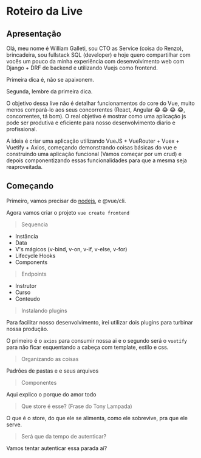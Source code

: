 # Roteiro da Live

## Apresentação

Olá, meu nome é William Galleti, sou CTO as Service (coisa do Renzo), brincadeira, sou fullstack SQL (developer) e hoje quero compartilhar com vocês um pouco da minha experiência com desenvolvimento web com Django + DRF de backend e utilizando Vuejs como frontend.

Primeira dica é, não se apaixonem.

Segunda, lembre da primeira dica.

O objetivo dessa live não é detalhar funcionamentos do core do Vue, muito menos compará-lo aos seus concorrentes (React, Angular :joy: :joy: :joy: :joy:, concorrentes, tá bom). O real objetivo é mostrar como uma aplicação js pode ser produtiva e eficiente para nosso desenvolvimento diario e profissional.

A ideia é criar uma aplicação utilizando VueJS + VueRouter + Vuex + Vuetify + Axios, começando demonstrando coisas básicas do vue e construindo uma aplicação funcional (Vamos começar por um crud) e depois componentizando essas funcionalidades para que a mesma seja reaproveitada.

## Começando

Primeiro, vamos precisar do [nodejs](https://nodejs.org/en/), e @vue/cli.

Agora vamos criar o projeto `vue create frontend`

> Sequencia

* Instância
* Data
* V's mágicos (v-bind, v-on, v-if, v-else, v-for)
* Lifecycle Hooks
* Components

> Endpoints

* Instrutor
* Curso
* Conteudo

> Instalando plugins

Para facilitar nosso desenvolvimento, irei utilizar dois plugins para turbinar nossa produção.

O primeiro é o `axios` para consumir nossa ai e o segundo será o `vuetify` para não ficar esquentando a cabeça com template, estilo e css.

> Organizando as coisas

Padrões de pastas e e seus arquivos

> Componentes

Aqui explico o porque do amor todo

> Que store é esse? (Frase do Tony Lampada)

O que é o store, do que ele se alimenta, como ele sobrevive, pra que ele serve.

> Será que da tempo de autenticar?

Vamos tentar autenticar essa parada ai?
